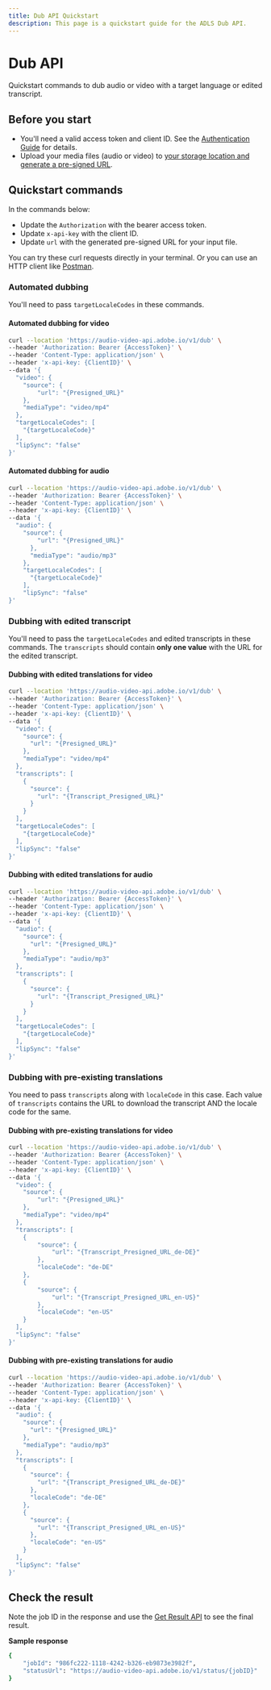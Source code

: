 ```yaml
---
title: Dub API Quickstart
description: This page is a quickstart guide for the ADLS Dub API.
---
```

# Dub API

Quickstart commands to dub audio or video with a target language or edited transcript.

## Before you start

- You'll need a valid access token and client ID. See the [Authentication Guide](../getting_started/index.md) for details.
- Upload your media files (audio or video) to [your storage location and generate a pre-signed URL](../getting_started/storage_solutions/index.md).

## Quickstart commands

In the commands below:

- Update the `Authorization` with the bearer access token.
- Update `x-api-key` with the client ID.
- Update `url` with the generated pre-signed URL for your input file.

You can try these curl requests directly in your terminal. Or you can use an HTTP client like [Postman](https://www.postman.com/).

### Automated dubbing

You'll need to pass `targetLocaleCodes` in these commands.

#### Automated dubbing for video

```bash
curl --location 'https://audio-video-api.adobe.io/v1/dub' \
--header 'Authorization: Bearer {AccessToken}' \
--header 'Content-Type: application/json' \
--header 'x-api-key: {ClientID}' \
--data '{
  "video": {
    "source": {
        "url": "{Presigned_URL}"
    },
    "mediaType": "video/mp4"
  },
  "targetLocaleCodes": [
    "{targetLocaleCode}"
  ],
  "lipSync": "false"
}'
 ```

#### Automated dubbing for audio

```bash
curl --location 'https://audio-video-api.adobe.io/v1/dub' \
--header 'Authorization: Bearer {AccessToken}' \
--header 'Content-Type: application/json' \
--header 'x-api-key: {ClientID}' \
--data '{
  "audio": {
    "source": {
        "url": "{Presigned_URL}"
      },
      "mediaType": "audio/mp3"
    },
    "targetLocaleCodes": [
      "{targetLocaleCode}"
    ],
    "lipSync": "false"
}'
```

### Dubbing with edited transcript

You'll need to pass the `targetLocaleCodes` and edited transcripts in these commands. The `transcripts` should contain **only one value** with the URL for the edited transcript.

#### Dubbing with edited translations for video

```bash
curl --location 'https://audio-video-api.adobe.io/v1/dub' \
--header 'Authorization: Bearer {AccessToken}' \
--header 'Content-Type: application/json' \
--header 'x-api-key: {ClientID}' \
--data '{
  "video": {
    "source": {
      "url": "{Presigned_URL}"
    },
    "mediaType": "video/mp4"
  },
  "transcripts": [
    {
      "source": {
        "url": "{Transcript_Presigned_URL}"
      }
    }
  ],
  "targetLocaleCodes": [
    "{targetLocaleCode}"
  ],
  "lipSync": "false"
}'
```

#### Dubbing with edited translations for audio

```bash
curl --location 'https://audio-video-api.adobe.io/v1/dub' \
--header 'Authorization: Bearer {AccessToken}' \
--header 'Content-Type: application/json' \
--header 'x-api-key: {ClientID}' \
--data '{
  "audio": {
    "source": {
      "url": "{Presigned_URL}"
    },
    "mediaType": "audio/mp3"
  },
  "transcripts": [
    {
      "source": {
        "url": "{Transcript_Presigned_URL}"
      }
    }
  ],
  "targetLocaleCodes": [
    "{targetLocaleCode}"
  ],
  "lipSync": "false"
}'
```

### Dubbing with pre-existing translations

You need to pass `transcripts` along with `localeCode` in this case. Each value of `transcripts` contains the URL to download the transcript AND the locale code for the same.

#### Dubbing with pre-existing translations for video

```bash
curl --location 'https://audio-video-api.adobe.io/v1/dub' \
--header 'Authorization: Bearer {AccessToken}' \
--header 'Content-Type: application/json' \
--header 'x-api-key: {ClientID}' \
--data '{
  "video": {
    "source": {
        "url": "{Presigned_URL}"
    },
    "mediaType": "video/mp4"
  },
  "transcripts": [
    {
        "source": {
            "url": "{Transcript_Presigned_URL_de-DE}"
        },
        "localeCode": "de-DE"
    },
    {
        "source": {
            "url": "{Transcript_Presigned_URL_en-US}"
        },
        "localeCode": "en-US"
    }
  ],
  "lipSync": "false"
}'
```

#### Dubbing with pre-existing translations for audio

```bash
curl --location 'https://audio-video-api.adobe.io/v1/dub' \
--header 'Authorization: Bearer {AccessToken}' \
--header 'Content-Type: application/json' \
--header 'x-api-key: {ClientID}' \
--data '{
  "audio": {
    "source": {
      "url": "{Presigned_URL}"
    },
    "mediaType": "audio/mp3"
  },
  "transcripts": [
    {
      "source": {
        "url": "{Transcript_Presigned_URL_de-DE}"
      },
      "localeCode": "de-DE"
    },
    {
      "source": {
        "url": "{Transcript_Presigned_URL_en-US}"
      },
      "localeCode": "en-US"
    }
  ],
  "lipSync": "false"
}'
```

## Check the result

Note the job ID in the response and use the [Get Result API](get_result_quickstart.md) to see the final result.

**Sample response**

```bash
{
    "jobId": "986fc222-1118-4242-b326-eb9873e3982f",
    "statusUrl": "https://audio-video-api.adobe.io/v1/status/{jobID}"
}
```
